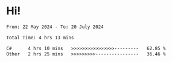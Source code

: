# Hi!

<!--START_SECTION:waka-->

```txt
From: 22 May 2024 - To: 20 July 2024

Total Time: 4 hrs 13 mins

C#      4 hrs 10 mins   >>>>>>>>>>>>>>>>---------   62.85 %
Other   2 hrs 25 mins   >>>>>>>>>----------------   36.46 %
```

<!--END_SECTION:waka-->
